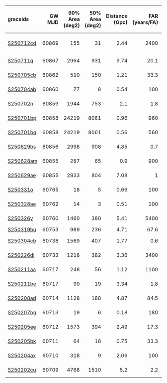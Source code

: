 | graceids                                                          |   GW MJD |   90% Area (deg2) |   50% Area (deg2) |   Distance (Gpc) |   FAR (years/FA) |   Mass (M_sol) | trigger             | Chirp Mass (left edge)   | comments   |
|:------------------------------------------------------------------|---------:|------------------:|------------------:|-----------------:|-----------------:|---------------:|:--------------------|:-------------------------|:-----------|
| [S250712cd](https://gracedb.ligo.org/superevents/S250712cd/view/) |    60869 |               155 |                31 |             2.44 |           2400   |             88 | missed plan request | 22.0                     |            |
| [S250711q](https://gracedb.ligo.org/superevents/S250711q/view/)   |    60867 |              2964 |               931 |             9.74 |             20.1 |            280 | not triggered       | 22.0                     |            |
| [S250705cb](https://gracedb.ligo.org/superevents/S250705cb/view/) |    60862 |               510 |               150 |             1.21 |             33.3 |             48 | not triggered       | 5.5                      |            |
| [S250704ab](https://gracedb.ligo.org/superevents/S250704ab/view/) |    60860 |                77 |                 8 |             0.54 |            100   |             25 | not triggered       | 5.5                      |            |
| [S250702n](https://gracedb.ligo.org/superevents/S250702n/view/)   |    60859 |              1944 |               753 |             2.1  |              1.8 |             57 | not triggered       | 22.0                     |            |
| [S250701bp](https://gracedb.ligo.org/superevents/S250701bp/view/) |    60858 |             24219 |              8061 |             0.96 |            960   |             36 | not triggered       | 22.0                     |            |
| [S250701bq](https://gracedb.ligo.org/superevents/S250701bq/view/) |    60858 |             24219 |              8061 |             0.56 |            560   |             22 | not triggered       | 11.0                     |            |
| [S250629bs](https://gracedb.ligo.org/superevents/S250629bs/view/) |    60856 |              2998 |               908 |             4.85 |              0.7 |            102 | not triggered       | 22.0                     |            |
| [S250628am](https://gracedb.ligo.org/superevents/S250628am/view/) |    60855 |               287 |                65 |             0.9  |            900   |             34 | not triggered       | 5.5                      |            |
| [S250629ae](https://gracedb.ligo.org/superevents/S250629ae/view/) |    60855 |              2833 |               804 |             7.08 |              1   |            146 | not triggered       | 22.0                     |            |
| [S250331o](https://gracedb.ligo.org/superevents/S250331o/view/)   |    60765 |                18 |                 5 |             0.66 |            100   |             30 | not triggered       |                          |            |
| [S250328ae](https://gracedb.ligo.org/superevents/S250328ae/view/) |    60762 |                14 |                 3 |             0.51 |            100   |             24 | not triggered       |                          |            |
| [S250326y](https://gracedb.ligo.org/superevents/S250326y/view/)   |    60760 |              1460 |               380 |             5.41 |           5400   |            190 | not triggered       |                          |            |
| [S250319bu](https://gracedb.ligo.org/superevents/S250319bu/view/) |    60753 |               989 |               236 |             4.71 |             67.6 |            162 | triggered           |                          |            |
| [S250304cb](https://gracedb.ligo.org/superevents/S250304cb/view/) |    60738 |              1569 |               407 |             1.77 |              0.6 |             43 | not triggered       |                          |            |
| [S250226dl](https://gracedb.ligo.org/superevents/S250226dl/view/) |    60733 |              1218 |               382 |             3.36 |           3400   |            124 | not triggered       |                          |            |
| [S250211aa](https://gracedb.ligo.org/superevents/S250211aa/view/) |    60717 |               248 |                56 |             1.12 |           1100   |             41 | not triggered       |                          |            |
| [S250211be](https://gracedb.ligo.org/superevents/S250211be/view/) |    60717 |                90 |                19 |             3.34 |              1.8 |             83 | not triggered       |                          |            |
| [S250208ad](https://gracedb.ligo.org/superevents/S250208ad/view/) |    60714 |              1128 |               188 |             4.87 |             84.5 |            167 | not triggered       |                          |            |
| [S250207bg](https://gracedb.ligo.org/superevents/S250207bg/view/) |    60713 |                19 |                 6 |             0.18 |            180   |             11 | not triggered       |                          |            |
| [S250205ee](https://gracedb.ligo.org/superevents/S250205ee/view/) |    60712 |              1573 |               394 |             2.49 |             17.3 |             89 | not triggered       |                          |            |
| [S250205bk](https://gracedb.ligo.org/superevents/S250205bk/view/) |    60711 |                64 |                18 |             0.75 |             33.3 |             32 | not triggered       |                          |            |
| [S250204ax](https://gracedb.ligo.org/superevents/S250204ax/view/) |    60710 |               318 |                 9 |             2.06 |            100   |             76 | not triggered       |                          |            |
| [S250202cu](https://gracedb.ligo.org/superevents/S250202cu/view/) |    60709 |              4768 |              1510 |             5.2  |              2.2 |            121 | not triggered       |                          |            |